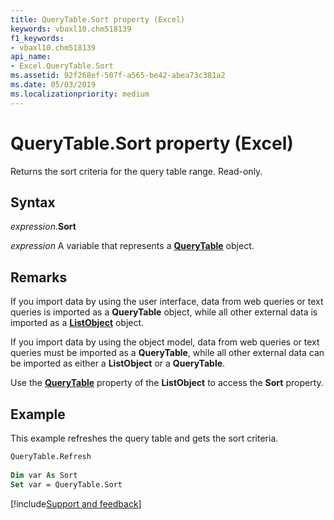 ```yaml
---
title: QueryTable.Sort property (Excel)
keywords: vbaxl10.chm518139
f1_keywords:
- vbaxl10.chm518139
api_name:
- Excel.QueryTable.Sort
ms.assetid: 92f268ef-507f-a565-be42-abea73c381a2
ms.date: 05/03/2019
ms.localizationpriority: medium
---
```



# QueryTable.Sort property (Excel)

Returns the sort criteria for the query table range. Read-only.


## Syntax

_expression_.**Sort**

_expression_ A variable that represents a **[QueryTable](Excel.QueryTable.md)** object.


## Remarks

If you import data by using the user interface, data from web queries or text queries is imported as a **QueryTable** object, while all other external data is imported as a **[ListObject](Excel.ListObject.md)** object.

If you import data by using the object model, data from web queries or text queries must be imported as a **QueryTable**, while all other external data can be imported as either a **ListObject** or a **QueryTable**.

Use the **[QueryTable](Excel.ListObject.QueryTable.md)** property of the **ListObject** to access the **Sort** property.


## Example

This example refreshes the query table and gets the sort criteria.

```vb
QueryTable.Refresh 
 
Dim var As Sort 
Set var = QueryTable.Sort
```




[!include[Support and feedback](~/includes/feedback-boilerplate.md)]
